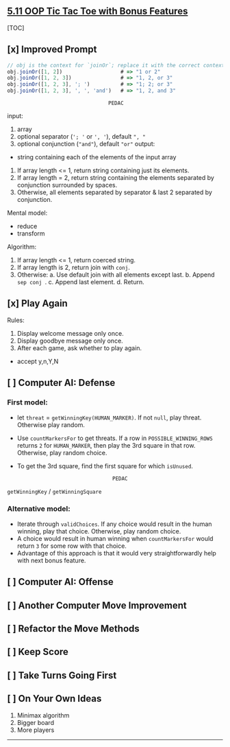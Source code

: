 ## [5.11 OOP Tic Tac Toe with Bonus Features](https://launchschool.com/lessons/93a83d87/assignments/9123ba93)

[TOC]

## [x] Improved Prompt

```javascript
// obj is the context for `joinOr`; replace it with the correct context.
obj.joinOr([1, 2])                   # => "1 or 2"
obj.joinOr([1, 2, 3])                # => "1, 2, or 3"
obj.joinOr([1, 2, 3], '; ')          # => "1; 2; or 3"
obj.joinOr([1, 2, 3], ', ', 'and')   # => "1, 2, and 3"
```

                                     PEDAC
input:
  1. array
  2. optional separator (`'; '` or `', '`), default `", "`
  3. optional conjunction (`"and"`), default `"or"`
output:
  - string containing each of the elements of the input array
  1. If array length <= 1, return string containing just its elements.
  2. If array length = 2, return string containing the elements separated by conjunction surrounded by spaces. 
  3. Otherwise, all elements separated by separator & last 2 separated by conjunction.

Mental model:
- reduce
- transform

Algorithm:
1. If array length <= 1, return coerced string.
2. If array length is 2, return join with ` conj `.
3. Otherwise:
   a. Use default join with all elements except last.
   b. Append `sep conj `.
   c. Append last element.
   d. Return.

## [x] Play Again

Rules:
1. Display welcome message only once.
2. Display goodbye message only once.
3. After each game, ask whether to play again.
  - accept y,n,Y,N

## [ ] Computer AI: Defense

### First model:

- let `threat` = `getWinningKey(HUMAN_MARKER)`. If not `null`, play threat. Otherwise play random. 
- Use `countMarkersFor` to get threats. If a row in `POSSIBLE_WINNING_ROWS` returns `2` for `HUMAN_MARKER`, then play the 3rd square in that row. Otherwise, play random choice.
- To get the 3rd square, find the first square for which `isUnused`.

                                     PEDAC

`getWinningKey` / `getWinningSquare`

### Alternative model:

- Iterate through `validChoices`. If any choice would result in the human winning, play that choice. Otherwise, play random choice.
- A choice would result in human winning when `countMarkersFor` would return `3` for some row with that choice.
- Advantage of this approach is that it would very straightforwardly help with next bonus feature.

## [ ] Computer AI: Offense

## [ ] Another Computer Move Improvement

## [ ] Refactor the Move Methods

## [ ] Keep Score

## [ ] Take Turns Going First

## [ ] On Your Own Ideas

1. Minimax algorithm
2. Bigger board
3. More players

---
